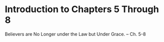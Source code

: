# Introduction to Chapters 5 Through 8


Believers are No Longer under the Law but Under Grace. – Ch. 5-8